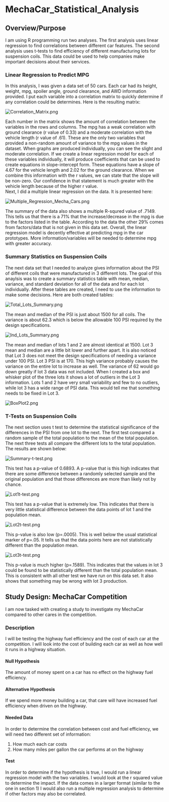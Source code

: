 # MechaCar_Statistical_Analysis

## Overview/Purpose
I am using R programming run two analyses.  The first analysis uses linear regression to find correlations between different car features.  The second analysis uses t-tests to find efficiency of different manufacturing lots for suspension coils.  This data could be used to help companies make important decisions about their services. 

### Linear Regression to Predict MPG
In this analysis, I was given a data set of 50 cars.  Each car had its height, weight, mpg, spoiler angle, ground clearance, and AWD information provided.  I put each variable into a correlation matrix to quickly determine if any correlation could be determines.  Here is the resulting matrix:

![Correlation_Matrix.png](images/Correlation_Matrix.png)

Each number in the matrix shows the amount of correlation between the variables in the rows and columns.  The mpg has a weak correlation with ground clearance (r value of 0.33) and a moderate correlation with the vehicle length (r value of .61).  These are the only two variables that provided a non-random amount of variance to the mpg values in the dataset.  When graphs are produced individually, you can see the slight and moderate correlation.  If we create a linear regression model for each of these variables individually, it will produce coefficients that can be used to create equations in slope-intercept form.  These equations have a slope of 4.67 for the vehicle length and 2.02 for the ground clearance.  When we combine this information with the r values, we can state that the slope will be non-zero.  Our confidence in that statement is much greater with the vehicle length because of the higher r value.  
Next, I did a multiple linear regression on the data.  It is presented here:

![Multiple_Regression_Mecha_Cars.png](images/Multiple_Regression_Mecha_Cars.png)


The summary of the data also shows a multiple R-squred value of .7149.  This tells us that there is a 71% that the increase/decrease in the mpg is due to the factors listed in the table.  According to the data the other 29% comes from factors/data that is not given in this data set.  Overall, the linear regression model is decently effective at predicting mpg in the car prototypes.  More information/variables will be needed to determine mpg with greater accuracy.

### Summary Statistics on Suspension Coils
The next data set that I needed to analyze gives information about the PSI of different coils that were manufactured in 3 different lots.  The goal of this anaylsis was to create a summary statistics table with mean, median, variance, and standard deviation for all of the data and for each lot individually.  After these tables are created, I need to use the information to make some decisions.  Here are both created tables:

![Total_Lots_Summary.png](images/Total_Lots_Summary.png)

The mean and median of the PSI is just about 1500 for all coils.  The variance is about 62.3 which is below the allowable 100 PSI required by the design specifications.

![Ind_Lots_Summary.png](images/Ind_Lots_Summary.png)

The mean and median of lots 1 and 2 are almost identical at 1500.  Lot 3 mean and median are a little bit lower and further apart.  It is also noticed that Lot 3 does not meet the design specifications of needing a variance under 100 PSI.  Lot 3 PSI is at 170.  This high variance probably causes the variance on the entire lot to increase as well.  The variance of 62 would go down greatly if lot 3 data was not included.  When I created a box and whisker plot of the three lots it shows a lot of outliers in the Lot 3 information.  Lots 1 and 2 have very small variability and few to no outliers, while lot 3 has a wide range of PSI data.  This would tell me that something needs to be fixed in Lot 3.

![BoxPlot2.png](images/BoxPlot2.png)


### T-Tests on Suspension Coils

The next section uses t test to determine the statistical significance of the differences in the PSI from one lot to the next.  The first test compared a random sample of the total population to the mean of the total population.  The next three tests all compare the different lots to the total population.  The results are shown below:


![Summary-t-test.png](images/Summary-t-test.png)

This test has a p-value of 0.6893.  A p-value that is this high indicates that there are some difference between a randomly selected sample and the original population and that those differences are more than likely not by chance.


![Lot1t-test.png](images/Lot1t-test.png)

This test has a p-value that is extremely low.  This indicates that there is very little statistical difference between the data points of lot 1 and the population mean.


![Lot2t-test.png](images/Lot2t-test.png)

This p-value is also low (p=.0005).  This is well below the usual statistical marker of p=.05.  It tells us that the data points here are not statistically different than the population mean.


![Lot3t-test.png](images/Lot3t-test.png)

This p-value is much higher (p=.1589).  This indicates that the values in lot 3 could be found to be statistically different than the total population mean.  This is consistent with all other test we have run on this data set.  It also shows that something may be wrong with lot 3 production.


## Study Design: MechaCar Competition

I am now tasked with creating a study to investigate my MechaCar compared to other cares in the competition.

### Description
I will be testing the highway fuel efficiency and the cost of each car at the competition.  I will look into the cost of building each car as well as how well it runs in a highway situation.

#### Null Hypothesis
The amount of money spent on a car has no effect on the highway fuel efficiency.

#### Alternative Hypothesis
If we spend more money building a car, that care will have increased fuel efficiency when driven on the highway.

#### Needed Data
In order to determine the correlation between cost and fuel efficiency, we will need two different set of information:
1. How much each car costs
2. How many miles per gallon the car performs at on the highway

#### Test
In order to determine if the hypothesis is true, I would run a linear regression model with the two variables.  I would look at the r squared value to determine the impact.  If the data comes in a larger format (similar to the one in section 1) I would also run a multiple regression analysis to determine if other factors may also be correlated.



